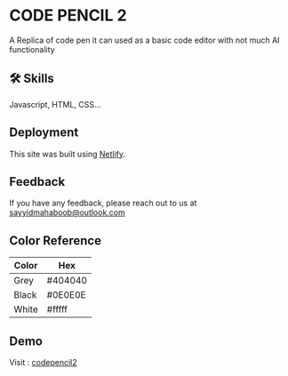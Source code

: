 
# CODE PENCIL 2

A Replica of code pen it can used  as a basic code editor with not much AI functionality

## 🛠 Skills
Javascript, HTML, CSS...

## Deployment

This site was built using [Netlify](https://www.netlify.com/).
 
## Feedback

If you have any feedback, please reach out to us at sayyidmahaboob@outlook.com

## Color Reference

| Color             | Hex                                                                |
| ----------------- | ------------------------------------------------------------------ |
| Grey |  #404040 |
| Black| #0E0E0E |
| White |  #fffff |



## Demo

Visit : [codepencil2](https://codepencil2.netlify.app/)




